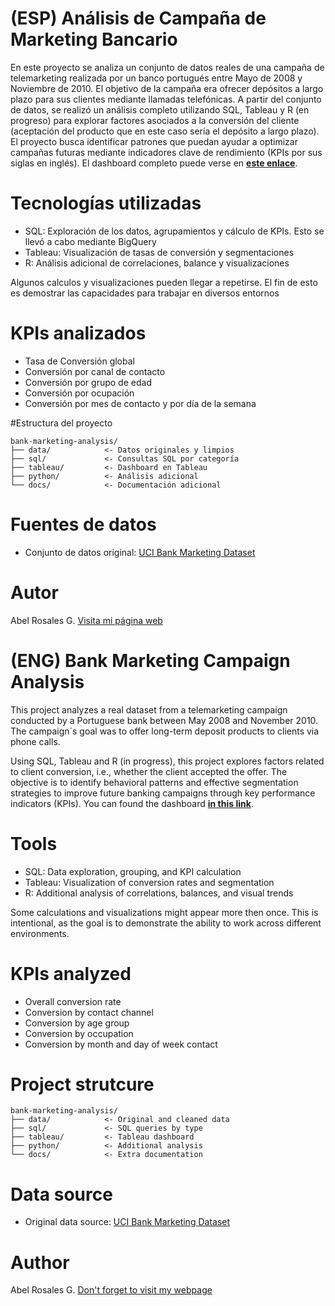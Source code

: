 # (ESP) Análisis de Campaña de Marketing Bancario 
En este proyecto se analiza un conjunto de datos reales de una campaña de telemarketing realizada por un banco portugués entre Mayo de 2008 y Noviembre de 2010. El objetivo de la campaña era ofrecer depósitos a largo plazo para sus clientes mediante llamadas telefónicas. A partir del conjunto de datos, se realizó un análisis completo utilizando SQL, Tableau y R (en progreso) para explorar factores asociados a la conversión del cliente (aceptación del producto que en este caso sería el depósito a largo plazo). El proyecto busca identificar patrones que puedan ayudar a optimizar campañas futuras mediante indicadores clave de rendimiento (KPIs por sus siglas en inglés). El dashboard completo puede verse en [**este enlace**](https://public.tableau.com/views/banking_data_17476933621050/DashboardTelemarketing?:language=es-ES&:sid=&:redirect=auth&:display_count=n&:origin=viz_share_link).

# Tecnologías utilizadas
- SQL: Exploración de los datos, agrupamientos y cálculo de KPIs. Esto se llevó a cabo mediante BigQuery
- Tableau: Visualización de tasas de conversión y segmentaciones
- R: Análisis adicional de correlaciones, balance y visualizaciones

Algunos calculos y visualizaciones pueden llegar a repetirse. El fin de esto es demostrar las capacidades para trabajar en diversos entornos

# KPIs analizados 
- Tasa de Conversión global
- Conversión por canal de contacto
- Conversión por grupo de edad
- Conversión por ocupación
- Conversión por mes de contacto y por día de la semana

#Estructura del proyecto 
```
bank-marketing-analysis/
├── data/            <- Datos originales y limpios
├── sql/             <- Consultas SQL por categoría
├── tableau/         <- Dashboard en Tableau
├── python/          <- Análisis adicional
└── docs/            <- Documentación adicional
```

# Fuentes de datos 
- Conjunto de datos original: [UCI Bank Marketing Dataset](https://archive.ics.uci.edu/dataset/222/bank+marketing)

# Autor 
Abel Rosales G. [Visita mi página web](https://abelrg25.github.io/es/projects/)

# (ENG) Bank Marketing Campaign Analysis

This project analyzes a real dataset from a telemarketing campaign conducted by a Portuguese bank between May 2008 and November 2010. The campaign´s goal was to offer long-term deposit products to clients via phone calls. 

Using SQL, Tableau and R (in progress), this project explores factors related to client conversion, i.e., whether the client accepted the offer. The objective is to identify behavioral patterns and effective segmentation strategies to improve future banking campaigns through key performance indicators (KPIs). You can found the dashboard [**in this link**](https://public.tableau.com/views/banking_data_17476933621050/DashboardTelemarketing?:language=es-ES&:sid=&:redirect=auth&:display_count=n&:origin=viz_share_link).

# Tools 
- SQL: Data exploration, grouping, and KPI calculation 
- Tableau: Visualization of conversion rates and segmentation
- R: Additional analysis of correlations, balances, and visual trends

Some calculations and visualizations might appear more then once. This is intentional, as the goal is to demonstrate the ability to work across different environments. 

# KPIs analyzed 
- Overall conversion rate
- Conversion by contact channel
- Conversion by age group
- Conversion by occupation
- Conversion by month and day of week contact

# Project strutcure 
```
bank-marketing-analysis/
├── data/            <- Original and cleaned data
├── sql/             <- SQL queries by type
├── tableau/         <- Tableau dashboard
├── python/          <- Additional analysis
└── docs/            <- Extra documentation
```

# Data source 
- Original data source: [UCI Bank Marketing Dataset](https://archive.ics.uci.edu/dataset/222/bank+marketing)

# Author
  Abel Rosales G. [Don't forget to visit my webpage](https://abelrg25.github.io/en/projects/)
